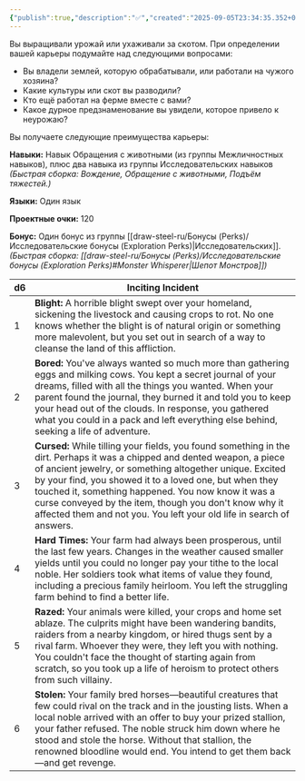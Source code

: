 ```yaml
---
{"publish":true,"description":"✅","created":"2025-09-05T23:34:35.352+02:00","modified":"2025-09-14T00:33:14.739+02:00","cssclasses":""}
---
```


Вы выращивали урожай или ухаживали за скотом. При определении вашей карьеры подумайте над следующими вопросами:
- Вы владели землей, которую обрабатывали, или работали на чужого хозяина?    
- Какие культуры или скот вы разводили?    
- Кто ещё работал на ферме вместе с вами?    
- Какое дурное предзнаменование вы увидели, которое привело к неурожаю?

Вы получаете следующие преимущества карьеры:

**Навыки:** Навык Обращения с животными (из группы Межличностных навыков), плюс два навыка из группы Исследовательских навыков  
_(Быстрая сборка: Вождение, Обращение с животными, Подъём тяжестей.)_

**Языки:** Один язык

**Проектные очки:** 120

**Бонус:** Один бонус из группы [[draw-steel-ru/Бонусы (Perks)/Исследовательские бонусы (Exploration Perks)\|Исследовательских]].
_(Быстрая сборка: [[draw-steel-ru/Бонусы (Perks)/Исследовательские бонусы (Exploration Perks)#Monster Whisperer\|Шепот Монстров]])_

| d6  | Inciting Incident                                                                                                                                                                                                                                                                                                                                                                                                                        |
| --- | ---------------------------------------------------------------------------------------------------------------------------------------------------------------------------------------------------------------------------------------------------------------------------------------------------------------------------------------------------------------------------------------------------------------------------------------- |
| 1   | **Blight:** A horrible blight swept over your homeland, sickening the livestock and causing crops to rot. No one knows whether the blight is of natural origin or something more malevolent, but you set out in search of a way to cleanse the land of this affliction.                                                                                                                                                                  |
| 2   | **Bored:** You've always wanted so much more than gathering eggs and milking cows. You kept a secret journal of your dreams, filled with all the things you wanted. When your parent found the journal, they burned it and told you to keep your head out of the clouds. In response, you gathered what you could in a pack and left everything else behind, seeking a life of adventure.                                                |
| 3   | **Cursed:** While tilling your fields, you found something in the dirt. Perhaps it was a chipped and dented weapon, a piece of ancient jewelry, or something altogether unique. Excited by your find, you showed it to a loved one, but when they touched it, something happened. You now know it was a curse conveyed by the item, though you don't know why it affected them and not you. You left your old life in search of answers. |
| 4   | **Hard Times:** Your farm had always been prosperous, until the last few years. Changes in the weather caused smaller yields until you could no longer pay your tithe to the local noble. Her soldiers took what items of value they found, including a precious family heirloom. You left the struggling farm behind to find a better life.                                                                                             |
| 5   | **Razed:** Your animals were killed, your crops and home set ablaze. The culprits might have been wandering bandits, raiders from a nearby kingdom, or hired thugs sent by a rival farm. Whoever they were, they left you with nothing. You couldn't face the thought of starting again from scratch, so you took up a life of heroism to protect others from such villainy.                                                             |
| 6   | **Stolen:** Your family bred horses—beautiful creatures that few could rival on the track and in the jousting lists. When a local noble arrived with an offer to buy your prized stallion, your father refused. The noble struck him down where he stood and stole the horse. Without that stallion, the renowned bloodline would end. You intend to get them back—and get revenge.                                                      |
